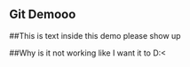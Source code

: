 ## Git Demooo


##This is text inside this demo please show up



##Why is it not working like I want it to D:<
